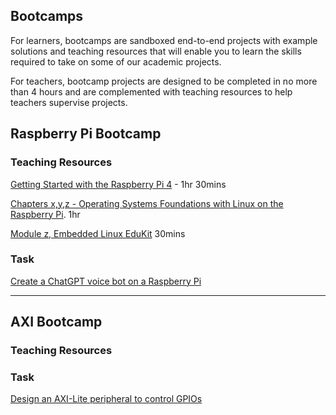 ## Bootcamps

For learners, bootcamps are sandboxed end-to-end projects with example solutions and teaching resources that will enable you to learn the skills required to take on some of our academic projects.  

For teachers, bootcamp projects are designed to be completed in no more than 4 hours and are complemented with teaching resources to help teachers supervise projects. 

## Raspberry Pi Bootcamp 

### Teaching Resources

[Getting Started with the Raspberry Pi 4](https://learn.arm.com/learning-paths/embedded-systems/rpi/kernel/) - 1hr 30mins

[Chapters x,y,z - Operating Systems Foundations with Linux on the Raspberry Pi](https://www.arm.com/resources/education/books/operating-systems). 1hr

[Module z, Embedded Linux EduKit](https://compedulabs.org/128/embedded-linux-education-kit/) 30mins

### Task

[Create a ChatGPT voice bot on a Raspberry Pi](https://learn.arm.com/learning-paths/embedded-systems/raspberry_pi_chatgpt_bot/)

---

## AXI Bootcamp

### Teaching Resources

### Task

[Design an AXI-Lite peripheral to control GPIOs](https://learn.arm.com/learning-paths/embedded-systems/advanced_soc/)

